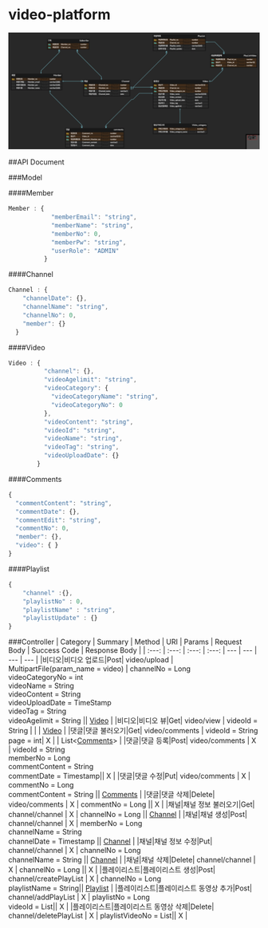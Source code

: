 # video-platform

![ERD_Image](./image/ERD_Image.png)

##API Document

###Model

####Member
```javascript
Member : {
            "memberEmail": "string",
            "memberName": "string",
            "memberNo": 0,
            "memberPw": "string",
            "userRole": "ADMIN"
          }
```

####Channel
```javascript
Channel : {
    "channelDate": {},
    "channelName": "string",
    "channelNo": 0,
    "member": {}
  }
```


####Video
```javascript
Video : {
          "channel": {},
          "videoAgelimit": "string",
          "videoCategory": {
            "videoCategoryName": "string",
            "videoCategoryNo": 0
          },
          "videoContent": "string",
          "videoId": "string",
          "videoName": "string",
          "videoTag": "string",
          "videoUploadDate": {}
        }
```

####Comments
```javascript
{
  "commentContent": "string",
  "commentDate": {},
  "commentEdit": "string",
  "commentNo": 0,
  "member": {},
  "video": { }
}
```

####Playlist
```javascript
{
    "channel" :{},
    "playlistNo" : 0,
    "playlistName" : "string",
    "playlistUpdate" : {}
}
```

###Controller
| Category | Summary | Method | URI | Params | Request Body | Success Code | Response Body |
| :---: | :---: | :---: | :---: | --- | --- | --- | --- |
|비디오|비디오 업로드|Post| video/upload | MultipartFile(param_name = video) | channelNo = Long <br/> videoCategoryNo = int <br/> videoName = String <br/> videoContent = String <br/> videoUploadDate = TimeStamp <br/> videoTag = String <br/> videoAgelimit = String || [Video](#Video) |
|비디오|비디오 뷰|Get| video/view | videoId = String | | | [Video](#Video) |
|댓글|댓글 불러오기|Get| video/comments | videoId = String <br/>page = int| X | | List<[Comments](#Comments)> |
|댓글|댓글 등록|Post| video/comments | X | videoId = String <br/> memberNo = Long <br/> commentContent = String <br/> commentDate = Timestamp|| X |
|댓글|댓글 수정|Put| video/comments | X | commentNo = Long <br/> commentContent = String || [Comments](#Comments) |
|댓글|댓글 삭제|Delete| video/comments | X | commentNo = Long || X |
|채널|채널 정보 불러오기|Get| channel/channel | X | channelNo = Long || [Channel](#Channel) |
|채널|채널 생성|Post| channel/channel | X | memberNo = Long <br/> channelName = String <br/> channelDate = Timestamp || [Channel](#Channel) |
|채널|채널 정보 수정|Put| channel/channel | X | channelNo = Long <br/> channelName = String || [Channel](#Channel) |
|채널|채널 삭제|Delete| channel/channel | X | channelNo = Long || X |
|플레이리스트|플레이리스트 생성|Post| channel/createPlayList | X | channelNo = Long <br/> playlistName = String|| [Playlist](#Playlist) |
|플레이리스트|플레이리스트 동영상 추가|Post| channel/addPlayList | X | playlistNo = Long <br/> videoId = List<String>|| X |
|플레이리스트|플레이리스트 동영상 삭제|Delete| channel/deletePlayList | X | playlistVideoNo = List<Long>|| X |
